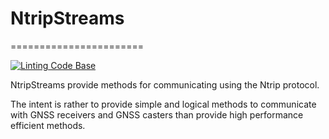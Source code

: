 # NtripStreams
=======================

[![Linting Code Base](https://github.com/stenseng/ntripstreams/actions/workflows/linter.yml/badge.svg)](https://github.com/stenseng/ntripstreams/actions/workflows/linter.yml)

NtripStreams provide methods for communicating using the Ntrip protocol.

The intent is rather to provide simple and logical methods to communicate with GNSS receivers and GNSS casters than provide high performance efficient methods.
